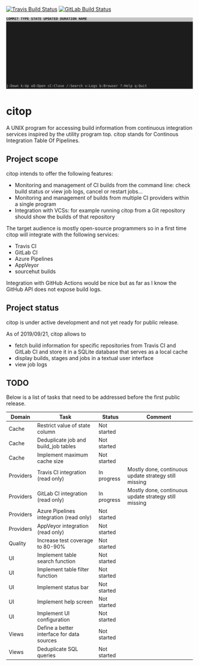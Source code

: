 [![Travis Build Status](https://travis-ci.org/nbedos/citop.svg?branch=master)](https://travis-ci.org/nbedos/citop/builds) [![GitLab Build Status](https://gitlab.com/nbedos/citop/badges/master/pipeline.svg)](https://gitlab.com/nbedos/citop/pipelines)

![User Interface](citop.svg)

# citop
A UNIX program for accessing build information from continuous integration services inspired by the utility program top.
citop stands for Continous Integration Table Of Pipelines.

## Project scope
citop intends to offer the following features:
* Monitoring and management of CI builds from the command line: check build status or view job logs, cancel or restart jobs...
* Monitoring and management of builds from multiple CI providers within a single program
* Integration with VCSs: for example running citop from a Git repository should show the builds of that repository

The target audience is mostly open-source programmers so in a first time citop will integrate with the following services:
* Travis CI
* GitLab CI
* Azure Pipelines
* AppVeyor
* sourcehut builds

Integration with GitHub Actions would be nice but as far as I know the GitHub API does not expose build logs.

## Project status
citop is under active development and not yet ready for public release.

As of 2019/09/21, citop allows to 
* fetch build information for specific repositories from Travis CI and GitLab CI and store it in a SQLite database that
serves as a local cache
* display builds, stages and jobs in a textual user interface
* view job logs

## TODO
Below is a list of tasks that need to be addressed before the first public release.

| Domain | Task | Status | Comment|
|-----|------|--------|--------|
| Cache |Restrict value of state column | Not started |   |
| Cache |Deduplicate job and build_job tables | Not started |   |
| Cache |Implement maximum cache size | Not started |   |
| Providers |Travis CI integration (read only) | In progress | Mostly done, continuous update strategy still missing |
| Providers|GitLab CI integration (read only) | In progress | Mostly done, continuous update strategy still missing |
| Providers|Azure Pipelines integration (read only) | Not started |  |
| Providers|AppVeyor integration (read only) | Not started |  |
| Quality | Increase test coverage to 80-90% |Not started |  |
| UI |Implement table search function | Not started | |
| UI |Implement table filter function | Not started | |
| UI |Implement status bar | Not started | |
| UI |Implement help screen | Not started | |
| UI |Implement UI configuration | Not started | |
| Views | Define a better interface for data sources |Not started |  |
| Views | Deduplicate SQL queries |Not started |  |

